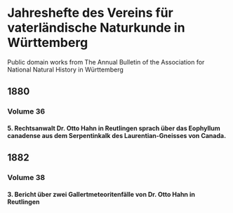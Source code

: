 # Jahreshefte des Vereins für vaterländische Naturkunde in Württemberg

Public domain works from The Annual Bulletin of the Association for National Natural History in Württemberg

## 1880

### Volume 36

#### 5. Rechtsanwalt Dr. Otto Hahn in Reutlingen sprach über das Eophyllum canadense aus dem Serpentinkalk des Laurentian-Gneisses von Canada.

## 1882

### Volume 38

#### 3. Bericht über zwei Gallertmeteoritenfälle von Dr. Otto Hahn in Reutlingen
